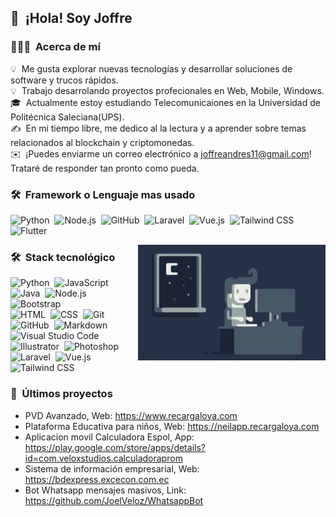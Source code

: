 ## 👋 &nbsp;¡Hola! Soy Joffre

### 👨🏻‍💻 &nbsp;Acerca de mí

💡 &nbsp;Me gusta explorar nuevas tecnologías y desarrollar soluciones de software y trucos rápidos.\
💡 &nbsp;Trabajo desarrolando proyectos profecionales en Web, Mobile, Windows.\
🎓 &nbsp;Actualmente estoy estudiando Telecomunicaiones en la Universidad de Politécnica Saleciana(UPS).\
✍️ &nbsp;En mi tiempo libre, me dedico al la lectura y a aprender sobre temas relacionados al blockchain y criptomonedas.\
✉️ &nbsp;¡Puedes enviarme un correo electrónico a joffreandres11@gmail.com! Trataré de responder tan pronto como pueda.

### 🛠 &nbsp;Framework o Lenguaje mas usado

![Python](https://img.shields.io/badge/Python-3776AB?style=for-the-badge&logo=python&logoColor=white)&nbsp;
![Node.js](https://img.shields.io/badge/Node.js-43853D?style=for-the-badge&logo=node.js&logoColor=white)&nbsp;
![GitHub](https://img.shields.io/badge/GitHub-100000?style=for-the-badge&logo=github&logoColor=white)&nbsp;
![Laravel](https://img.shields.io/badge/Laravel-FF2D20?style=for-the-badge&logo=laravel&logoColor=white)&nbsp;
![Vue.js](https://img.shields.io/badge/Vue.js-35495E?style=for-the-badge&logo=vue.js&logoColor=4FC08D)&nbsp;
![Tailwind CSS](https://img.shields.io/badge/Tailwind_CSS-38B2AC?style=for-the-badge&logo=tailwind-css&logoColor=white)&nbsp;
![Flutter](https://img.shields.io/badge/Flutter-%2302569B.svg?style=for-the-badge&logo=Flutter&logoColor=white)&nbsp;


<img alt="Night Coding" src="https://raw.githubusercontent.com/AVS1508/AVS1508/master/assets/Night-Coding.gif" align="right"/>

### 🛠 &nbsp;Stack tecnológico

![Python](https://img.shields.io/badge/-Python-05122A?style=flat&logo=python)&nbsp;
![JavaScript](https://img.shields.io/badge/-JavaScript-05122A?style=flat&logo=javascript)&nbsp;
![Java](https://img.shields.io/badge/-Java-05122A?style=flat&logo=Java&logoColor=FFA518)&nbsp;
![Node.js](https://img.shields.io/badge/-Node.js-05122A?style=flat&logo=node.js)&nbsp;
![Bootstrap](https://img.shields.io/badge/-Bootstrap-05122A?style=flat&logo=bootstrap&logoColor=563D7C)\
![HTML](https://img.shields.io/badge/-HTML-05122A?style=flat&logo=HTML5)&nbsp;
![CSS](https://img.shields.io/badge/-CSS-05122A?style=flat&logo=CSS3&logoColor=1572B6)&nbsp;
![Git](https://img.shields.io/badge/-Git-05122A?style=flat&logo=git)&nbsp;
![GitHub](https://img.shields.io/badge/-GitHub-05122A?style=flat&logo=github)&nbsp;
![Markdown](https://img.shields.io/badge/-Markdown-05122A?style=flat&logo=markdown)\
![Visual Studio Code](https://img.shields.io/badge/-Visual%20Studio%20Code-05122A?style=flat&logo=visual-studio-code&logoColor=007ACC)&nbsp;
![Illustrator](https://img.shields.io/badge/-Illustrator-05122A?style=flat&logo=adobe-illustrator)&nbsp;
![Photoshop](https://img.shields.io/badge/-Photoshop-05122A?style=flat&logo=adobe-photoshop)&nbsp;
![Laravel](https://img.shields.io/badge/-Laravel-05122A?style=flat&logo=laravel)&nbsp;
![Vue.js](https://img.shields.io/badge/-Vue.js-05122A?style=flat&logo=vue.js)&nbsp;
![Tailwind CSS](https://img.shields.io/badge/-Tailwind%20CSS-05122A?style=flat&logo=tailwind-css)&nbsp;


### 🧩 &nbsp;Últimos proyectos

- PVD Avanzado, Web: https://www.recargaloya.com
- Plataforma Educativa para niños, Web: https://neilapp.recargaloya.com
- Aplicacion movil Calculadora Espol, App: https://play.google.com/store/apps/details?id=com.veloxstudios.calculadoraprom
- Sistema de información empresarial, Web: https://bdexpress.excecon.com.ec
- Bot Whatsapp mensajes masivos, Link: https://github.com/JoelVeloz/WhatsappBot
